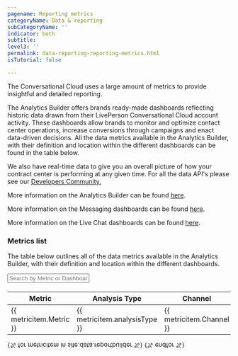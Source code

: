 ```yaml
---
pagename: Reporting metrics
categoryName: Data & reporting
subCategoryName: ''
indicator: both
subtitle:
level3: ''
permalink: data-reporting-reporting-metrics.html
isTutorial: false

---
```

The Conversational Cloud uses a large amount of metrics to provide insightful and detailed reporting.

The Analytics Builder offers brands ready-made dashboards reflecting historic data drawn from their LivePerson Conversational Cloud account activity. These dashboards allow brands to monitor and optimize contact center operations, increase conversions through campaigns and enact data-driven decisions. All the data metrics available in the Analytics Builder, with their definition and location within the different dashboards can be found in the table below.

We also have real-time data to give you an overall picture of how your contract center is performing at any given time. For all the data API's please see our [Developers Community.](https://developers.liveperson.com/essential-resources-api-data-metrics.html)

More information on the Analytics Builder can be found [here](data-reporting-report-builder-report-builder-overview.html).

More information on the Messaging dashboards can be found [here](data-reporting-messaging-messaging-dashboards-performance-dashboard-for-messaging.html).

More information on the Live Chat dashboards can be found [here](https://knowledge.liveperson.com/data-reporting-live-chat-chat-dashboards-agent-activity-dashboard.html).

### Metrics list

The table below outlines all of the data metrics available in the Analytics Builder, with their definition and location within the different dashboards.

<div id="metrics">
<input id="metricsSearch" placeholder="Search by Metric or Dashboard" />
<div class="tablecontainer containerMetrics" style="transform: rotate(360deg) scaleY(-1); margin-top: 20px;">
<table class="metricstable" id="datametricstable" style="transform: rotate(360deg) scaleY(-1)">
  <thead>
    <tr>
      <th>Metric</th>
      <th class="analysis">Analysis Type</th>
      <th class="channel">Channel</th>
      <th class="description">Description</th>
      <th class="dashboard">Dashboard</th>
      <th class="filtered">Filtered By</th>
      <th class="formula">Formula (Optional)</th>
    </tr>
  </thead>
  <tbody class="list">
  {% for metricitem in site.data.reportbuilder %}
    <tr>
      <td class="metric">{{ metricitem.Metric }}</td>
      <td class="analysis">{{ metricitem.analysisType }}</td>
      <td class="channel">{{ metricitem.Channel }}</td>
      <td class="description">{{ metricitem.Description }}</td>
      <td class="dashboard">{{ metricitem.Dashboard }}</td>
      <td class="filtered">{{ metricitem.filteredBy }}</td>
      <td class="formula">{{ metricitem.formulaOptional }}</td>
    </tr>
  {% endfor %}
</tbody>
</table>
</div>
</div>
